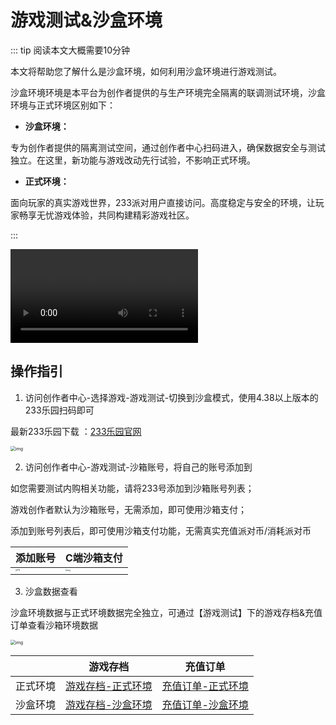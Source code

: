 # 游戏测试&沙盒环境
::: tip 阅读本文大概需要10分钟

本文将帮助您了解什么是沙盒环境，如何利用沙盒环境进行游戏测试。

沙盒环境环境是本平台为创作者提供的与生产环境完全隔离的联调测试环境，沙盒环境与正式环境区别如下：

- **沙盒环境：**

专为创作者提供的隔离测试空间，通过创作者中心扫码进入，确保数据安全与测试独立。在这里，新功能与游戏改动先行试验，不影响正式环境。

- **正式环境：**

面向玩家的真实游戏世界，233派对用户直接访问。高度稳定与安全的环境，让玩家畅享无忧游戏体验，共同构建精彩游戏社区。


:::

<video controls src="https://arkimg.ark.online/%E4%BA%A7%E5%93%81%E6%89%8B%E5%86%8C%E5%88%9B%E4%BD%9C%E8%80%85%E4%B8%AD%E5%BF%83sandbox0730.mp4"></video>



## 操作指引

1. 访问创作者中心-选择游戏-游戏测试-切换到沙盒模式，使用4.38以上版本的233乐园扫码即可

最新233乐园下载 ：[233乐园官网](https://www.233leyuan.com/)

<img src="https://arkimg.ark.online/1722304673502-4.gif" alt="img" style="zoom:50%;" />

2. 访问创作者中心-游戏测试-沙箱账号，将自己的账号添加到

如您需要测试内购相关功能，请将233号添加到沙箱账号列表；

游戏创作者默认为沙箱账号，无需添加，即可使用沙箱支付；

添加到账号列表后，即可使用沙箱支付功能，无需真实充值派对币/消耗派对币

| 添加账号                                                 | C端沙箱支付                                        |
| --------------------------------------------------------- | ---------------------------------------------------- |
| <img src="https://arkimg.ark.online/1722304673501-1.webp" alt="img" style="zoom: 16%;" />        | <img src="https://arkimg.ark.online/1722304673501-2.webp" alt="img" style="zoom:18%;" /> |



3. 沙盒数据查看

沙盒环境数据与正式环境数据完全独立，可通过【游戏测试】下的游戏存档&充值订单查看沙箱环境数据

<img src="https://arkimg.ark.online/1722304673502-3.webp" alt="img" style="zoom:50%;" />


|          | 游戏存档                                                  | 充值订单                                             |
| -------- | --------------------------------------------------------- | ---------------------------------------------------- |
| 正式环境 | [游戏存档-正式环境](https://portal.ark.online/#/admin/players-archive)         | [充值订单-正式环境](https://portal.ark.online/#/admin/game-order-list)    |
| 沙盒环境 | [游戏存档-沙盒环境](https://portal.ark.online/#/admin/sandbox-players-archive) | [充值订单-沙盒环境](https://portal.ark.online/#/admin/sandbox-order-list) |



